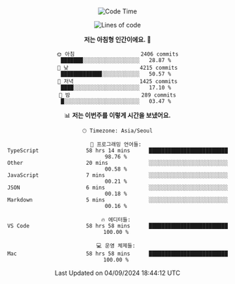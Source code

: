 <div align="center">

<br />

 <!--START_SECTION:waka-->
![Code Time](http://img.shields.io/badge/Code%20Time-3%2C125%20hrs%2043%20mins-blue)

![Lines of code](https://img.shields.io/badge/%EC%A0%80%EB%8A%94%20%EC%97%AC%ED%83%9C%EA%B9%8C%EC%A7%80%20-4.3%20million%20%EC%A4%84%EC%9D%98%20%EC%BD%94%EB%93%9C%EB%A5%BC%20%EC%9E%91%EC%84%B1%ED%96%88%EC%96%B4%EC%9A%94.-blue)

**저는 아침형 인간이에요. 🐤** 

```text
🌞 아침                     2406 commits        ███████░░░░░░░░░░░░░░░░░░   28.87 % 
🌆 낮　                     4215 commits        █████████████░░░░░░░░░░░░   50.57 % 
🌃 저녁                     1425 commits        ████░░░░░░░░░░░░░░░░░░░░░   17.10 % 
🌙 밤　                     289 commits         █░░░░░░░░░░░░░░░░░░░░░░░░   03.47 % 
```


📊 **저는 이번주를 이렇게 시간을 보냈어요.** 

```text
🕑︎ Timezone: Asia/Seoul

💬 프로그래밍 언어들: 
TypeScript               58 hrs 14 mins      █████████████████████████   98.76 % 
Other                    20 mins             ░░░░░░░░░░░░░░░░░░░░░░░░░   00.58 % 
JavaScript               7 mins              ░░░░░░░░░░░░░░░░░░░░░░░░░   00.21 % 
JSON                     6 mins              ░░░░░░░░░░░░░░░░░░░░░░░░░   00.18 % 
Markdown                 5 mins              ░░░░░░░░░░░░░░░░░░░░░░░░░   00.16 % 

🔥 에디터들: 
VS Code                  58 hrs 58 mins      █████████████████████████   100.00 % 

💻 운영 체제들: 
Mac                      58 hrs 58 mins      █████████████████████████   100.00 % 
```


 Last Updated on 04/09/2024 18:44:12 UTC
<!--END_SECTION:waka-->

</div>
